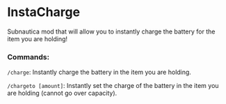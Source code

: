 # InstaCharge
Subnautica mod that will allow you to instantly charge the battery for the item you are holding!

### Commands:

`/charge`: Instantly charge the battery in the item you are holding.

`/chargeto [amount]`: Instantly set the charge of the battery in the item you are holding (cannot go over capacity).
